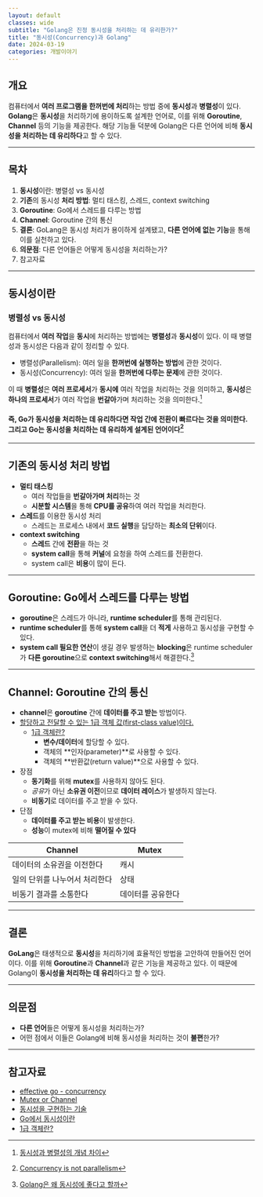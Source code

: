 ```yaml
---
layout: default
classes: wide
subtitle: "Golang은 진정 동시성을 처리하는 데 유리한가?"
title: "동시성(Concurrency)과 Golang"
date: 2024-03-19
categories: 개발이야기
---
```


## 개요

컴퓨터에서 **여러 프로그램을 한꺼번에 처리**하는 방법 중에 **동시성**과 **병렬성**이 있다. **Golang**은 **동시성**을 처리하기에 용이하도록 설계한 언어로, 이를 위해 **Goroutine**, **Channel** 등의 기능을 제공한다. 해당 기능들 덕분에 Golang은 다른 언어에 비해 **동시성을 처리하는 데 유리하다**고 할 수 있다.

---

## 목차

1. **동시성**이란: 병렬성 vs 동시성
2. **기존**의 동시성 **처리 방법**: 멀티 태스킹, 스레드, context switching
3. **Goroutine**: Go에서 스레드를 다루는 방법
4. **Channel**: Goroutine 간의 통신
5. **결론**: GoLang은 동시성 처리가 용이하게 설계됐고, **다른 언어에 없는 기능**을 통해 이를 실천하고 있다.
6. **의문점**: 다른 언어들은 어떻게 동시성을 처리하는가?
7. 참고자료

---

## 동시성이란

### 병렬성 vs 동시성

컴퓨터에서 **여러 작업**을 **동시**에 처리하는 방법에는 **병렬성**과 **동시성**이 있다. 이 때 병렬성과 동시성은 다음과 같이 정리할 수 있다.

* 병렬성(Parallelism): 여러 일을 **한꺼번에 실행하는 방법**에 관한 것이다.
* 동시성(Concurrency): 여러 일을 **한꺼번에 다루는 문제**에 관한 것이다.

이 때 **병렬성**은 **여러 프로세서**가 **동시에** 여러 작업을 처리하는 것을 의미하고, **동시성**은 **하나의 프로세서**가 여러 작업을 **번갈아**가며 처리하는 것을 의미한다.[^1]

#### 즉, Go가 동시성을 처리하는 데 유리하다면 작업 간에 **전환이 빠르다**는 것을 의미한다. 그리고 Go는 동시성을 처리하는 데 유리하게 **설계**된 언어이다[^3]

---

## 기존의 동시성 처리 방법

* **멀티 태스킹**
  * 여러 작업들을 **번갈아가며 처리**하는 것
  * **시분할 시스템**을 통해 **CPU를 공유**하여 여러 작업을 처리한다.
* **스레드**를 이용한 동시성 처리
  * 스레드는 프로세스 내에서 **코드 실행**을 담당하는 **최소의 단위**이다.
* **context switching**
  * **스레드** 간에 **전환**을 하는 것
  * **system call**을 통해 **커널**에 요청을 하여 스레드를 전환한다.
  * system call은 **비용**이 많이 든다.

---

## Goroutine: Go에서 스레드를 다루는 방법

* **goroutine**은 스레드가 아니라, **runtime scheduler**를 통해 관리된다.
* **runtime scheduler**를 통해 **system call**을 더 **적게** 사용하고 동시성을 구현할 수 있다.
* **system call 필요한 연산**이 생길 경우 발생하는 **blocking**은 runtime scheduler가 **다른 goroutine**으로 **context switching**해서 해결한다.[^2]

---

## Channel: Goroutine 간의 통신

* **channel**은 **goroutine** 간에 **데이터를 주고 받는** 방법이다.
* [할당하고 전달할 수 있는 1급 객체 값(first-class value)이다.](https://go.dev/doc/effective_go#chan_of_chan)
  * [1급 객체란?](https://medium.com/@lazysoul/functional-programming-%EC%97%90%EC%84%9C-1%EA%B8%89-%EA%B0%9D%EC%B2%B4%EB%9E%80-ba1aeb048059)
    * **변수/데이터**에 할당할 수 있다.
    * 객체의 **인자(parameter)**로 사용할 수 있다.
    * 객체의 **반환값(return value)**으로 사용할 수 있다.
* 장점
  * **동기화**를 위해 **mutex**를 사용하지 않아도 된다.
  * *공유*가 아닌 **소유권 이전**이므로 **데이터 레이스**가 발생하지 않는다.
  * **비동기**로 데이터를 주고 받을 수 있다.
* 단점
  * **데이터를 주고 받는 비용**이 발생한다.
  * **성능**이 mutex에 비해 **떨어질 수 있다**

| Channel | Mutex |
| ------- | ----- |
| 데이터의 소유권을 이전한다 | 캐시 |
| 일의 단위를 나누어서 처리한다 | 상태 |
| 비동기 결과를 소통한다 | 데이터를 공유한다 |

---

## 결론

**GoLang**은 태생적으로 **동시성**을 처리하기에 효율적인 방법을 고안하여 만들어진 언어이다. 이를 위해 **Goroutine**과 **Channel**과 같은 기능을 제공하고 있다. 이 때문에 Golang이 **동시성을 처리하는 데 유리**하다고 할 수 있다.

---

## 의문점

* **다른 언어**들은 어떻게 동시성을 처리하는가?
* 어떤 점에서 이들은 Golang에 비해 동시성을 처리하는 것이 **불편**한가?

---

## 참고자료

* [effective go - concurrency](https://go.dev/doc/effective_go#concurrency)
* [Mutex or Channel](https://go.dev/wiki/MutexOrChannel)
* [동시성을 구현하는 기술](https://deview.kr/data/deview/session/attach/1_Inside%20React%20(%E1%84%83%E1%85%A9%E1%86%BC%E1%84%89%E1%85%B5%E1%84%89%E1%85%A5%E1%86%BC%E1%84%8B%E1%85%B3%E1%86%AF%20%E1%84%80%E1%85%AE%E1%84%92%E1%85%A7%E1%86%AB%E1%84%92%E1%85%A1%E1%84%82%E1%85%B3%E1%86%AB%20%E1%84%80%E1%85%B5%E1%84%89%E1%85%AE%E1%86%AF).pdf)
* [Go에서 동시성이란](https://seung.tistory.com/entry/GoLang-Go%EC%97%90%EC%84%9C-%EB%8F%99%EC%8B%9C%EC%84%B1%EC%9D%B4%EB%9E%80)
* [1급 객체란?](https://medium.com/@lazysoul/functional-programming-%EC%97%90%EC%84%9C-1%EA%B8%89-%EA%B0%9D%EC%B2%B4%EB%9E%80-ba1aeb048059)

[^1]: [동시성과 병렬성의 개념 차이](https://velog.io/@kwontae1313/%EB%8F%99%EC%8B%9C%EC%84%B1%EA%B3%BC-%EB%B3%91%EB%A0%AC%EC%84%B1%EC%9D%98-%EA%B0%9C%EB%85%90%EA%B3%BC-%EC%B0%A8%EC%9D%B4)
[^2]: [Golang은 왜 동시성에 좋다고 할까](https://velog.io/@hyeok3011/Goroutine)
[^3]: [Concurrency is not parallelism](https://go.dev/blog/waza-talk)
